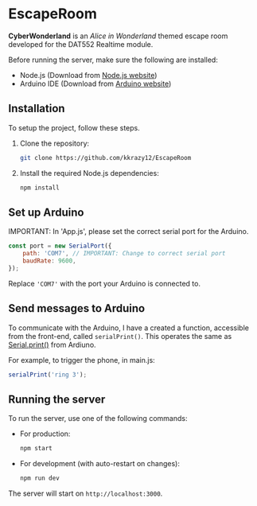 # EscapeRoom
**CyberWonderland** is an *Alice in Wonderland* themed escape room developed for the DAT552 Realtime module.

Before running the server, make sure the following are installed:
- Node.js (Download from [Node.js website](https://nodejs.org/))
- Arduino IDE (Download from [Arduino website](https://www.arduino.cc/en/software))

## Installation 
To setup the project, follow these steps. 
1. Clone the repository:
   ```bash
   git clone https://github.com/kkrazy12/EscapeRoom
   ```
2. Install the required Node.js dependencies:
   ```bash
   npm install
   ```

## Set up Arduino
IMPORTANT: In 'App.js', please set the correct serial port for the Arduino.
```javascript
const port = new SerialPort({
    path: 'COM7', // IMPORTANT: Change to correct serial port
    baudRate: 9600,
});
```
Replace `'COM7'` with the port your Arduino is connected to.

## Send messages to Arduino

To communicate with the Arduino, I have a created a function, accessible from the front-end, called `serialPrint()`. This operates the same as [Serial.print()](https://www.arduino.cc/reference/en/language/functions/communication/serial/print/) from Ardiuno. 

For example, to trigger the phone, in main.js: 
```javascript
serialPrint('ring 3');
```

## Running the server
To run the server, use one of the following commands:
- For production:
  ```bash
  npm start
  ```
- For development (with auto-restart on changes):
  ```bash
  npm run dev
  ```

The server will start on `http://localhost:3000`.
